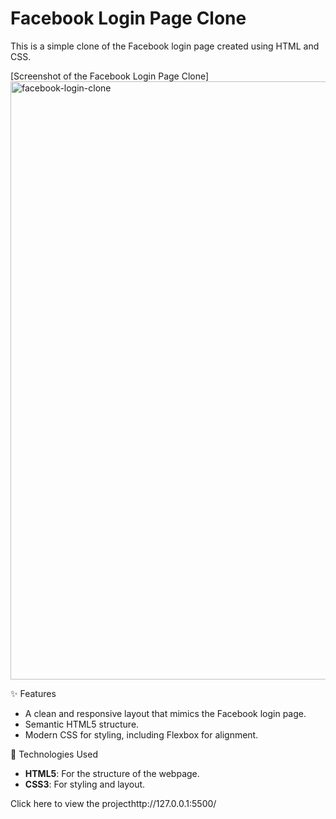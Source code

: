 # Facebook Login Page Clone

This is a simple clone of the Facebook login page created using HTML and CSS.

[Screenshot of the Facebook Login Page Clone]
<img width="1917" height="957" alt="facebook-login-clone" src="https://github.com/user-attachments/assets/090b5f5d-2466-4017-a4af-116a8ba4b0fe" />


✨ Features

- A clean and responsive layout that mimics the Facebook login page.
- Semantic HTML5 structure.
- Modern CSS for styling, including Flexbox for alignment.

🚀 Technologies Used

- **HTML5**: For the structure of the webpage.
- **CSS3**: For styling and layout.

Click here to view the projecthttp://127.0.0.1:5500/
